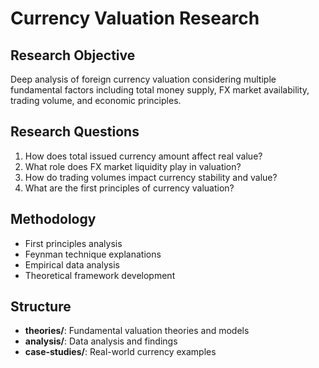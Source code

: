 # Currency Valuation Research

## Research Objective
Deep analysis of foreign currency valuation considering multiple fundamental factors including total money supply, FX market availability, trading volume, and economic principles.

## Research Questions
1. How does total issued currency amount affect real value?
2. What role does FX market liquidity play in valuation?
3. How do trading volumes impact currency stability and value?
4. What are the first principles of currency valuation?

## Methodology
- First principles analysis
- Feynman technique explanations
- Empirical data analysis
- Theoretical framework development

## Structure
- **theories/**: Fundamental valuation theories and models
- **analysis/**: Data analysis and findings
- **case-studies/**: Real-world currency examples